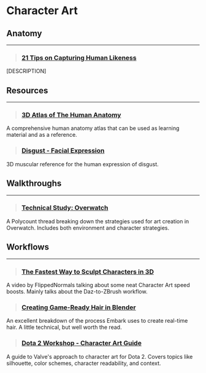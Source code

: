 # Character Art

## Anatomy
___

> ### [21 Tips on Capturing Human Likeness](https://www.artstation.com/artwork/w8yrQO)
[DESCRIPTION]
<!-- -->


## Resources
___

> ### [3D Atlas of The Human Anatomy](https://80.lv/articles/a-great-3d-atlas-of-human-anatomy/)
A comprehensive human anatomy atlas that can be used as learning material and as a reference.
<!-- -->


> ### [Disgust - Facial Expression](https://www.artstation.com/artwork/QXbZad)
3D muscular reference for the human expression of disgust.
<!-- -->

## Walkthroughs
___

> ### [Technical Study: Overwatch](https://polycount.com/discussion/170394/technical-study-overwatch-image-heavy)
A Polycount thread breaking down the strategies used for art creation in Overwatch. Includes both environment and character strategies.
<!-- -->



## Workflows
___

> ### [The Fastest Way to Sculpt Characters in 3D](https://www.youtube.com/watch?v=Oab3268dGC8)
A video by FlippedNormals talking about some neat Character Art speed boosts. Mainly talks about the Daz-to-ZBrush workflow.
<!-- -->


> ### [Creating Game-Ready Hair in Blender](https://medium.com/embarkstudios/using-blender-in-game-development-e52b1c98b7e6)
An excellent breakdown of the process Embark uses to create real-time hair. A little technical, but well worth the read.
<!-- -->


> ### [Dota 2 Workshop - Character Art Guide](https://help.steampowered.com/en/faqs/view/0688-7692-4D5A-1935)
A guide to Valve's approach to character art for Dota 2. Covers topics like silhouette, color schemes, character readability, and context.
<!-- -->

